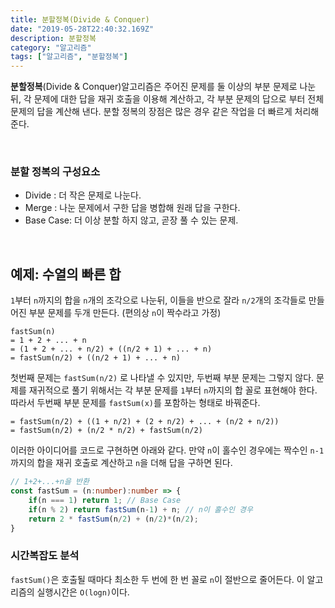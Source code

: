 ```yaml
---
title: 분할정복(Divide & Conquer)
date: "2019-05-28T22:40:32.169Z"
description: 분할정복
category: "알고리즘"
tags: ["알고리즘", "분할정복"]
---
```


**분할정복**(Divide & Conquer)알고리즘은 주어진 문제를 둘 이상의 부분 문제로 나눈 뒤, 각 문제에 대한 답을 재귀 호출을 이용해 계산하고, 각 부분 문제의 답으로 부터 전체 문제의 답을 계산해 낸다. 분할 정복의 장점은 많은 경우 같은 작업을 더 빠르게 처리해 준다.

<br>

### 분할 정복의 구성요소
- Divide : 더 작은 문제로 나눈다.
- Merge : 나눈 문제에서 구한 답을 병합해 원래 답을 구한다.
- Base Case: 더 이상 분할 하지 않고, 곧장 풀 수 있는 문제.

<br>

## 예제: 수열의 빠른 합

`1`부터 `n`까지의 합을 `n`개의 조각으로 나눈뒤, 이들을 반으로 잘라 `n/2`개의 조각들로 만들어진 부분 문제를 두개 만든다.
(편의상 `n`이 짝수라고 가정)

```
fastSum(n)
= 1 + 2 + ... + n
= (1 + 2 + ... + n/2) + ((n/2 + 1) + ... + n)
= fastSum(n/2) + ((n/2 + 1) + ... + n)
```

첫번째 문제는 `fastSum(n/2)` 로 나타낼 수 있지만, 두번째 부분 문제는 그렇지 않다. 문제를 재귀적으로 풀기 위해서는 각 부분 문제를 `1`부터 `n`까지의 합 꼴로 표현해야 한다. 따라서 두번째 부분 문제를 `fastSum(x)`를 포함하는 형태로 바꿔준다.

```
= fastSum(n/2) + ((1 + n/2) + (2 + n/2) + ... + (n/2 + n/2))
= fastSum(n/2) + (n/2 * n/2) + fastSum(n/2)
```

이러한 아이디어를 코드로 구현하면 아래와 같다. 만약 `n`이 홀수인 경우에는 짝수인 `n-1`까지의 합을 재귀 호출로 계산하고 `n`을 더해 답을 구하면 된다.

```ts
// 1+2+...+n을 반환
const fastSum = (n:number):number => {
    if(n === 1) return 1; // Base Case
    if(n % 2) return fastSum(n-1) + n; // n이 홀수인 경우
    return 2 * fastSum(n/2) + (n/2)*(n/2);
}
```

### 시간복잡도 분석

`fastSum()`은 호출될 때마다 최소한 두 번에 한 번 꼴로 `n`이 절반으로 줄어든다. 이 알고리즘의 실행시간은 `O(logn)`이다.